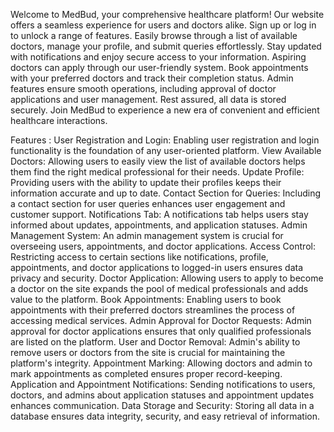 
Welcome to MedBud, your comprehensive healthcare platform! Our website offers a seamless experience for users and doctors alike. Sign up or log in to unlock a range of features. Easily browse through a list of available doctors, manage your profile, and submit queries effortlessly. Stay updated with notifications and enjoy secure access to your information. Aspiring doctors can apply through our user-friendly system. Book appointments with your preferred doctors and track their completion status. Admin features ensure smooth operations, including approval of doctor applications and user management. Rest assured, all data is stored securely. Join MedBud to experience a new era of convenient and efficient healthcare interactions.


Features :
User Registration and Login: Enabling user registration and login functionality is the foundation of any user-oriented platform.
View Available Doctors: Allowing users to easily view the list of available doctors helps them find the right medical professional for their needs.
Update Profile: Providing users with the ability to update their profiles keeps their information accurate and up to date.
Contact Section for Queries: Including a contact section for user queries enhances user engagement and customer support.
Notifications Tab: A notifications tab helps users stay informed about updates, appointments, and application statuses.
Admin Management System: An admin management system is crucial for overseeing users, appointments, and doctor applications.
Access Control: Restricting access to certain sections like notifications, profile, appointments, and doctor applications to logged-in users ensures data privacy and security.
Doctor Application: Allowing users to apply to become a doctor on the site expands the pool of medical professionals and adds value to the platform.
Book Appointments: Enabling users to book appointments with their preferred doctors streamlines the process of accessing medical services.
Admin Approval for Doctor Requests: Admin approval for doctor applications ensures that only qualified professionals are listed on the platform.
User and Doctor Removal: Admin's ability to remove users or doctors from the site is crucial for maintaining the platform's integrity.
Appointment Marking: Allowing doctors and admin to mark appointments as completed ensures proper record-keeping.
Application and Appointment Notifications: Sending notifications to users, doctors, and admins about application statuses and appointment updates enhances communication.
Data Storage and Security: Storing all data in a database ensures data integrity, security, and easy retrieval of information.